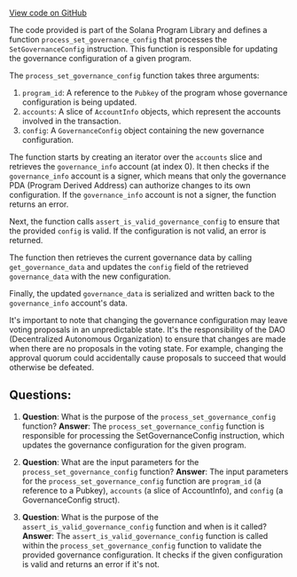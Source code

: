 [View code on GitHub](https://github.com/solana-labs/solana-program-library/governance/program/src/processor/process_set_governance_config.rs)

The code provided is part of the Solana Program Library and defines a function `process_set_governance_config` that processes the `SetGovernanceConfig` instruction. This function is responsible for updating the governance configuration of a given program.

The `process_set_governance_config` function takes three arguments:

1. `program_id`: A reference to the `Pubkey` of the program whose governance configuration is being updated.
2. `accounts`: A slice of `AccountInfo` objects, which represent the accounts involved in the transaction.
3. `config`: A `GovernanceConfig` object containing the new governance configuration.

The function starts by creating an iterator over the `accounts` slice and retrieves the `governance_info` account (at index 0). It then checks if the `governance_info` account is a signer, which means that only the governance PDA (Program Derived Address) can authorize changes to its own configuration. If the `governance_info` account is not a signer, the function returns an error.

Next, the function calls `assert_is_valid_governance_config` to ensure that the provided `config` is valid. If the configuration is not valid, an error is returned.

The function then retrieves the current governance data by calling `get_governance_data` and updates the `config` field of the retrieved `governance_data` with the new configuration.

Finally, the updated `governance_data` is serialized and written back to the `governance_info` account's data.

It's important to note that changing the governance configuration may leave voting proposals in an unpredictable state. It's the responsibility of the DAO (Decentralized Autonomous Organization) to ensure that changes are made when there are no proposals in the voting state. For example, changing the approval quorum could accidentally cause proposals to succeed that would otherwise be defeated.
## Questions: 
 1. **Question**: What is the purpose of the `process_set_governance_config` function?
   **Answer**: The `process_set_governance_config` function is responsible for processing the SetGovernanceConfig instruction, which updates the governance configuration for the given program.

2. **Question**: What are the input parameters for the `process_set_governance_config` function?
   **Answer**: The input parameters for the `process_set_governance_config` function are `program_id` (a reference to a Pubkey), `accounts` (a slice of AccountInfo), and `config` (a GovernanceConfig struct).

3. **Question**: What is the purpose of the `assert_is_valid_governance_config` function and when is it called?
   **Answer**: The `assert_is_valid_governance_config` function is called within the `process_set_governance_config` function to validate the provided governance configuration. It checks if the given configuration is valid and returns an error if it's not.